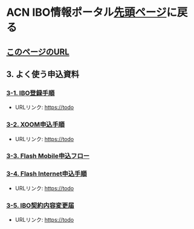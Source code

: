 # ACN IBO情報ポータル[先頭ページ](https://faq.acn.jp.net)に戻る
## [このページのURL](https://todo)

## 3. よく使う申込資料

### [3-1. IBO登録手順](https://todo)
* URLリンク: [https://todo](https://todo)

### [3-2. XOOM申込手順](https://todo)
* URLリンク: [https://todo](https://todo)

### [3-3. Flash Mobile申込フロー](03_APP_03.MD)

### [3-4. Flash Internet申込手順](https://todo)
* URLリンク: [https://todo](https://todo)

### [3-5. IBO契約内容変更届](https://todo)
* URLリンク: [https://todo](https://todo)

